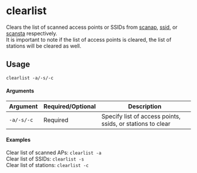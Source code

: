 # clearlist
Clears the list of scanned access points or SSIDs from [scanap](scanap), [ssid](ssid), or [scansta](scansta) respectively.  
It is important to note if the list of access points is cleared, the list of stations will be cleared as well.

## Usage
`clearlist -a/-s/-c`

#### Arguments
| Argument | Required/Optional | Description |
| -------- | ----------------- | ----------- |
| `-a/-s/-c` | Required | Specify list of access points, ssids, or stations to clear |

#### Examples
Clear list of scanned APs: `clearlist -a`  
Clear list of SSIDs: `clearlist -s`    
Clear list of stations: `clearlist -c`
